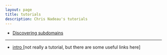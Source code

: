 ```yaml
---
layout: page
title: tutorials
description: Chris Nadeau's tutorials
---
```


- [Discovering subdomains](/tutorial_posts/discovering.html)

---

- [intro ](https://.com)
  \[not really a tutorial, but there are some useful links here\]
